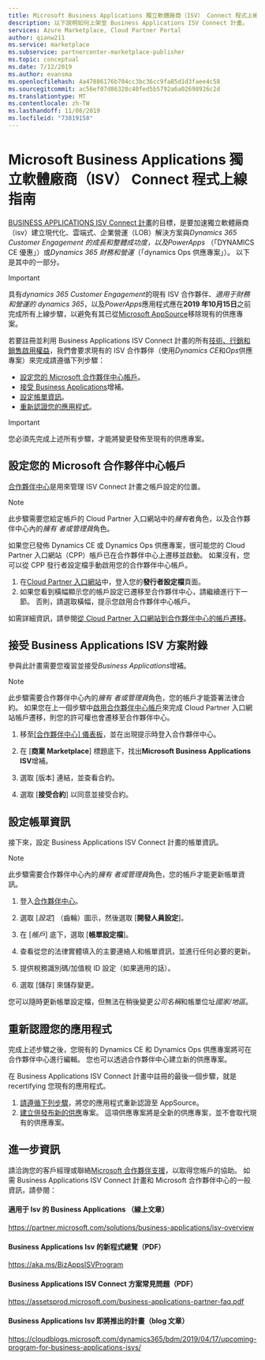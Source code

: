 ```yaml
---
title: Microsoft Business Applications 獨立軟體廠商（ISV） Connect 程式上線指南
description: 以下說明如何上架至 Business Applications ISV Connect 計畫。
services: Azure Marketplace, Cloud Partner Portal
author: qianw211
ms.service: marketplace
ms.subservice: partnercenter-marketplace-publisher
ms.topic: conceptual
ms.date: 7/12/2019
ms.author: evansma
ms.openlocfilehash: 4a47886176b704cc3bc36cc9fa85d1d3faee4c58
ms.sourcegitcommit: ac56ef07d86328c40fed5b5792a6a02698926c2d
ms.translationtype: MT
ms.contentlocale: zh-TW
ms.lasthandoff: 11/08/2019
ms.locfileid: "73819158"
---
```

# <a name="microsoft-business-applications-independent-software-vendor-isv-connect-program-onboarding-guide"></a>Microsoft Business Applications 獨立軟體廠商（ISV） Connect 程式上線指南

[BUSINESS APPLICATIONS ISV Connect 計畫](https://partner.microsoft.com/solutions/business-applications/isv-overview)的目標，是要加速獨立軟體廠商（isv）建立現代化、雲端式、企業營運（LOB）解決方案與*Dynamics 365 Customer Engagement 的成長和整體成功度，以及PowerApps* （「DYNAMICS CE 優惠」）或*Dynamics 365 財務和營運*（「dynamics Ops 供應專案」）。 以下是其中的一部分。

> [!IMPORTANT]
> 具有*dynamics 365 Customer Engagement*的現有 ISV 合作夥伴、*適用于財務和營運的 dynamics 365*，以及*PowerApps*應用程式應在**2019 年10月15日**之前完成所有上線步驟，以避免有其已從[Microsoft AppSource](https://appsource.microsoft.com)移除現有的供應專案。

若要註冊並利用 Business Applications ISV Connect 計畫的所有[技術、行銷和銷售啟用權益](https://partner.microsoft.com/solutions/business-applications/isv-overview)，我們會要求現有的 ISV 合作夥伴（使用*Dynamics CE*和*Ops*供應專案）來完成請遵循下列步驟：

- [設定您的 Microsoft 合作夥伴中心帳戶](#set-up-your-microsoft-partner-center-account)。
- [接受 Business Applications](#accept-the-business-applications-isv-program-addendum)增補。
- [設定帳單資訊](#set-up-your-billing-information)。
- [重新認證您的應用程式](#recertify-your-application)。

> [!IMPORTANT]
> 您必須先完成上述所有步驟，才能將變更發佈至現有的供應專案。

## <a name="set-up-your-microsoft-partner-center-account"></a>設定您的 Microsoft 合作夥伴中心帳戶

[合作夥伴中心](https://partner.microsoft.com)是用來管理 ISV Connect 計畫之帳戶設定的位置。

> [!NOTE]
> 此步驟需要您給定帳戶的 Cloud Partner 入口網站中的*擁有*者角色，以及合作夥伴中心內的*擁有* *者或管理員*角色。

如果您已發佈 Dynamics CE 或 Dynamics Ops 供應專案，很可能您的 Cloud Partner 入口網站（CPP）帳戶已在合作夥伴中心上遷移並啟動。 如果沒有，您可以從 CPP 發行者設定檔手動啟用您的合作夥伴中心帳戶。

1. 在[Cloud Partner 入口網站](https://cloudpartner.azure.com/)中，登入您的**發行者設定檔**頁面。
2. 如果您看到橫幅顯示您的帳戶設定已遷移至合作夥伴中心，請繼續進行下一節。 否則，請選取橫幅，提示您啟用合作夥伴中心帳戶。

如需詳細資訊，請參閱[從 Cloud Partner 入口網站到合作夥伴中心的帳戶遷移](https://docs.microsoft.com/azure/marketplace/partner-center-portal/account-migration-from-cpp-to-pc)。

## <a name="accept-the-business-applications-isv-program-addendum"></a>接受 Business Applications ISV 方案附錄

參與此計畫需要您複習並接受*Business Applications*增補。

> [!NOTE]
> 此步驟需要合作夥伴中心內的*擁有* *者或管理員*角色，您的帳戶才能簽署法律合約。 如果您在上一個步驟中[啟用合作夥伴中心帳戶](#set-up-your-microsoft-partner-center-account)來完成 Cloud Partner 入口網站帳戶遷移，則您的許可權也會遷移至合作夥伴中心。

1. 移至[[合作夥伴中心] 儀表板](https://partner.microsoft.com/dashboard/account/agreements)，並在出現提示時登入合作夥伴中心。

2. 在 [**商業 Marketplace**] 標題底下，找出**Microsoft Business Applications ISV**增補。

3. 選取 [版本] 連結，並查看合約。

4. 選取 [**接受合約**] 以同意並接受合約。

## <a name="set-up-your-billing-information"></a>設定帳單資訊

接下來，設定 Business Applications ISV Connect 計畫的帳單資訊。

> [!NOTE]
> 此步驟需要合作夥伴中心內的*擁有* *者或管理員*角色，您的帳戶才能更新帳單資訊。

1. 登入[合作夥伴中心](https://partner.microsoft.com/dashboard)。

2. 選取 [*設定*] （齒輪）圖示，然後選取 [**開發人員設定**]。

3. 在 [*帳戶*] 底下，選取 [**帳單設定檔**]。

4. 查看從您的法律實體填入的主要連絡人和帳單資訊，並進行任何必要的更新。

5. 提供稅務識別碼/加值稅 ID 設定（如果適用的話）。

6. 選取 [儲存] 來儲存變更。

您可以隨時更新帳單設定檔，但無法在稍後變更*公司名稱*和帳單位址*國家/地區*。

## <a name="recertify-your-application"></a>重新認證您的應用程式

完成上述步驟之後，您現有的 Dynamics CE 和 Dynamics Ops 供應專案將可在合作夥伴中心進行編輯。 您也可以透過合作夥伴中心建立新的供應專案。

在 Business Applications ISV Connect 計畫中註冊的最後一個步驟，就是 recertifying 您現有的應用程式。

1. [請遵循下列步驟](https://partner.microsoft.com/solutions/business-applications/isv-publish)，將您的應用程式重新認證至 AppSource。
2. [建立併發布新的供應](https://docs.microsoft.com/azure/marketplace/partner-center-portal/create-new-customer-engagement-offer)專案。 這項供應專案將是全新的供應專案，並不會取代現有的供應專案。

## <a name="further-info"></a>進一步資訊

請洽詢您的客戶經理或聯絡[Microsoft 合作夥伴支援](https://partner.microsoft.com/support)，以取得您帳戶的協助。 如需 Business Applications ISV Connect 計畫和 Microsoft 合作夥伴中心的一般資訊，請參閱：

#### <a name="business-applications-for-isvs-online-article"></a>適用于 Isv 的 Business Applications （線上文章）
https://partner.microsoft.com/solutions/business-applications/isv-overview

#### <a name="overview-of-the-new-program-for-business-applications-isvs-pdf"></a>Business Applications Isv 的新程式總覽（PDF）
https://aka.ms/BizAppsISVProgram

#### <a name="business-applications-isv-connect-program-faq-pdf"></a>Business Applications ISV Connect 方案常見問題（PDF）
https://assetsprod.microsoft.com/business-applications-partner-faq.pdf

#### <a name="upcoming-program-for-business-applications-isvs-blog-post"></a>Business Applications Isv 即將推出的計畫（blog 文章）
https://cloudblogs.microsoft.com/dynamics365/bdm/2019/04/17/upcoming-program-for-business-applications-isvs/
